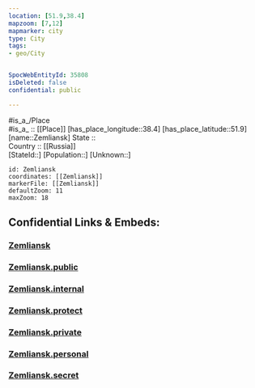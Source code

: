 ```yaml
---
location: [51.9,38.4] 
mapzoom: [7,12] 
mapmarker: city 
type: City
tags:
- geo/City


SpocWebEntityId: 35808
isDeleted: false
confidential: public

---
```

#is_a_/Place  
#is_a_ :: [[Place]] 
[has_place_longitude::38.4] 
[has_place_latitude::51.9] 
[name::Zemliansk] 
State ::  
Country :: [[Russia]]  
[StateId::] 
[Population::] 
[Unknown::] 


```leaflet
id: Zemliansk
coordinates: [[Zemliansk]] 
markerFile: [[Zemliansk]] 
defaultZoom: 11 
maxZoom: 18
```


## Confidential Links & Embeds: 

### [Zemliansk](/_Standards/Earth/Continent/Europe/Europe~East/Russia/Russia~Central/Kursk_Oblast/City/Zemliansk.md) 

### [Zemliansk.public](/_public/Earth/Continent/Europe/Europe~East/Russia/Russia~Central/Kursk_Oblast/City/Zemliansk.public.md) 

### [Zemliansk.internal](/_internal/Earth/Continent/Europe/Europe~East/Russia/Russia~Central/Kursk_Oblast/City/Zemliansk.internal.md) 

### [Zemliansk.protect](/_protect/Earth/Continent/Europe/Europe~East/Russia/Russia~Central/Kursk_Oblast/City/Zemliansk.protect.md) 

### [Zemliansk.private](/_private/Earth/Continent/Europe/Europe~East/Russia/Russia~Central/Kursk_Oblast/City/Zemliansk.private.md) 

### [Zemliansk.personal](/_personal/Earth/Continent/Europe/Europe~East/Russia/Russia~Central/Kursk_Oblast/City/Zemliansk.personal.md) 

### [Zemliansk.secret](/_secret/Earth/Continent/Europe/Europe~East/Russia/Russia~Central/Kursk_Oblast/City/Zemliansk.secret.md)

